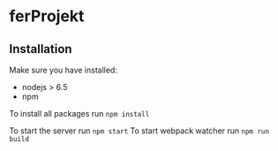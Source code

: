 # ferProjekt

## Installation

Make sure you have installed:
* nodejs > 6.5
* npm

To install all packages run `npm install`

To start the server run `npm start`
To start webpack watcher run `npm run build`
